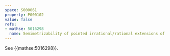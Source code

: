 ```yaml
---
space: S000061
property: P000102
value: false
refs:
- mathse: 5016298
  name: Semimetrizability of pointed irrational/rational extensions of reals
---
```


See {{mathse:5016298}}.